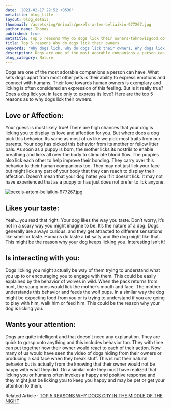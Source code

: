 ```yaml
---
date: '2021-02-17 22:52 +0530'
metatitle: blog_title
layout: blog_detail
thumbnail: /assets/img/Animals/pexels-artem-beliaikin-977267.jpg
author_name: Thomas
published: true
metatitle: Top 5 reasons Why do dogs lick their owners-toknowisgood.com
title: Top 5 reasons Why do dogs lick their owners
keywords: 'Why dogs lick, why do dogs lick their owners, Why dogs lick you'
description: Dogs are one of the most adorable companions a person can have..
blog_category: Nature
---
```

Dogs are one of the most adorable companions a person can have. What sets dogs apart from most other pets is their ability to express emotions and connect with humans. Their love towards human owners is exemplary and licking is often considered an expression of this feeling. But is it really true? Does a dog lick you in face only to express its love? Here are the top 5 reasons as to why dogs lick their owners.

## Love or Affection:
Your guess is most likely true! There are high chances that your dog is licking you to display its love and affection for you. But where does a dog pick this behavior. Its same as most of us like we pick most traits from our parents. Your dog has picked this behavior from its mother or fellow litter pals. As soon as a puppy is born, the mother licks its nostrils to enable breathing and licks all over the body to stimulate blood flow. The puppies also lick each other to help improve their bonding. They carry over this behavior to their human companions too. They may not just lick your face but might lick any part of your body that they can reach to display their affection. Doesn’t mean that your dog hates you if it doesn’t lick. It may not have experienced that as a puppy or has just does not prefer to lick anyone.

![pexels-artem-beliaikin-977267.jpg]({{site.baseurl}}/assets/img/Animals/pexels-artem-beliaikin-977267.jpg)


## Likes your taste:
Yeah…you read that right. Your dog likes the way you taste. Don’t worry, it’s not in a scary way you might imagine to be. It’s the nature of a dog. Dogs generally are always curious, and they get attracted to different sensations like smell or taste. Humans do taste a bit salty and the dog might like that. This might be the reason why your dog keeps licking you. Interesting isn’t it!

## Is interacting with you:
Dogs licking you might actually be way of them trying to understand what you up to or encouraging you to engage with them. This could be easily explained by the behavior of wolves in wild. When the pack returns from hunt, the young ones would lick the mother’s mouth and face. The mother understands this behavior and feeds the wolf pups. In a similar way the dog might be expecting food from you or is trying to understand if you are going to play with him, walk him or feed him. This could be the reason why your dog is licking you.

## Wants your attention:
Dogs are quite intelligent and that doesn’t need any explanation. They are quick to grasp onto anything and this includes behavior too. They with time can put together how their owner would react to each of their action. Now many of us would have seen the video of dogs hiding from their owners or producing a sad face when they break stuff. This is not their natural behavior but is actually from the knowing that their owner would not be happy with what they did. On a similar note they must have realized that licking you or humans often invokes a happy and positive response and they might just be licking you to keep you happy and may be pet or get your attention to them.

Related Article : [TOP 5 REASONS WHY DOGS CRY IN THE MIDDLE OF THE NIGHT](https://www.toknowisgood.com/2021/02/09/top-5-reasons-why-dogs-cry-in-the-middle-of-the-night.html)
